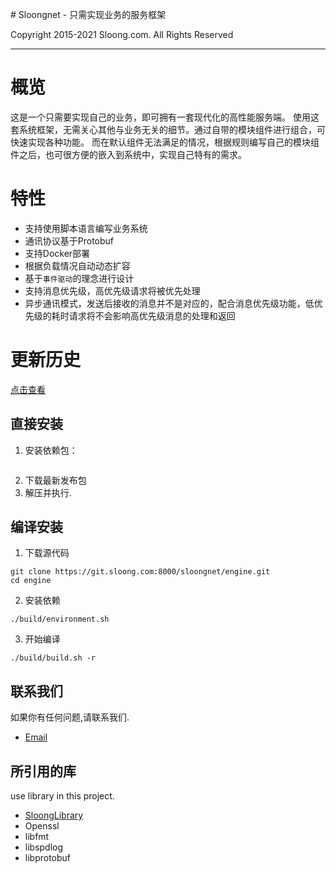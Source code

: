 ﻿﻿# Sloongnet - 只需实现业务的服务框架

Copyright 2015-2021 Sloong.com. All Rights Reserved

***

# 概览

这是一个只需要实现自己的业务，即可拥有一套现代化的高性能服务端。
使用这套系统框架，无需关心其他与业务无关的细节。通过自带的模块组件进行组合，可快速实现各种功能。
而在默认组件无法满足的情况，根据规则编写自己的模块组件之后，也可很方便的嵌入到系统中，实现自己特有的需求。


# 特性
* 支持使用脚本语言编写业务系统
* 通讯协议基于Protobuf
* 支持Docker部署
* 根据负载情况自动动态扩容
* 基于`事件驱动`的理念进行设计
* 支持消息优先级，高优先级请求将被优先处理
* 异步通讯模式，发送后接收的消息并不是对应的，配合消息优先级功能，低优先级的耗时请求将不会影响高优先级消息的处理和返回


# 更新历史
[点击查看](https://git.sloong.com/public/sloongnet/src/master/ChangeLog.md)

## 直接安装
1. 安装依赖包：
```

```
2. 下载最新发布包
3. 解压并执行.


## 编译安装
1. 下载源代码
```
git clone https://git.sloong.com:8000/sloongnet/engine.git    
cd engine
```
2. 安装依赖
```
./build/environment.sh
```
3. 开始编译
```
./build/build.sh -r
```


## 联系我们
如果你有任何问题,请联系我们.

* [Email](admin@sloong.com)

## 所引用的库
use library in this project.

* [SloongLibrary](https://git.sloong.com/public/library)
* Openssl
* libfmt
* libspdlog
* libprotobuf



